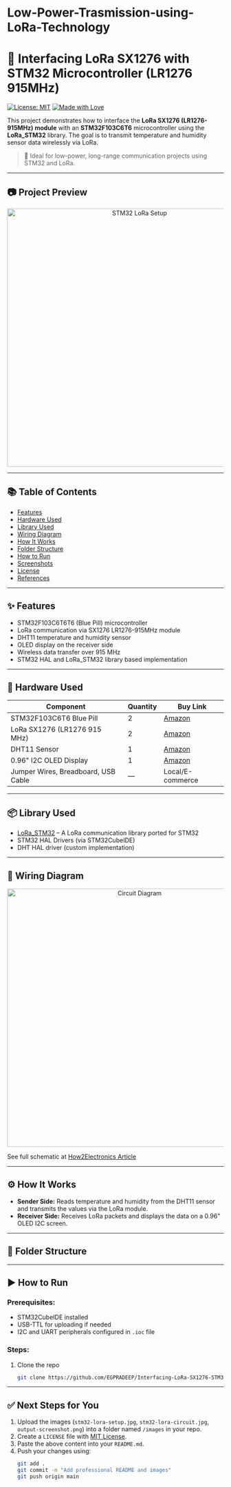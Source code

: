 # Low-Power-Trasmission-using-LoRa-Technology

# 🚀 Interfacing LoRa SX1276 with STM32 Microcontroller (LR1276 915MHz)

[![License: MIT](https://img.shields.io/badge/License-MIT-yellow.svg)](LICENSE)
[![Made with Love](https://img.shields.io/badge/Made%20with-Love-red.svg)](https://github.com/EGPRADEEP)

This project demonstrates how to interface the **LoRa SX1276 (LR1276-915MHz) module** with an **STM32F103C6T6** microcontroller using the **LoRa_STM32** library. The goal is to transmit temperature and humidity sensor data wirelessly via LoRa.

> 📡 Ideal for low-power, long-range communication projects using STM32 and LoRa.

---

## 📷 Project Preview

<p align="center">
  <img src="images/stm32-lora-setup.jpg" alt="STM32 LoRa Setup" width="600"/>
</p>

---

## 📚 Table of Contents
- [Features](#-features)
- [Hardware Used](#-hardware-used)
- [Library Used](#-library-used)
- [Wiring Diagram](#-wiring-diagram)
- [How It Works](#-how-it-works)
- [Folder Structure](#-folder-structure)
- [How to Run](#-how-to-run)
- [Screenshots](#-screenshots)
- [License](#-license)
- [References](#-references)

---

## ✨ Features

- STM32F103C6T6T6 (Blue Pill) microcontroller
- LoRa communication via SX1276 LR1276-915MHz module
- DHT11 temperature and humidity sensor
- OLED display on the receiver side
- Wireless data transfer over 915 MHz
- STM32 HAL and LoRa_STM32 library based implementation

---

## 🔧 Hardware Used

| Component                          | Quantity | Buy Link |
|-----------------------------------|----------|----------|
| STM32F103C6T6 Blue Pill           | 2        | [Amazon](https://amzn.to/3sZvAx9) |
| LoRa SX1276 (LR1276 915 MHz)      | 2        | [Amazon](https://amzn.to/3rW2YBA) |
| DHT11 Sensor                      | 1        | [Amazon](https://amzn.to/3sZDg6j) |
| 0.96" I2C OLED Display            | 1        | [Amazon](https://amzn.to/3yq0ZUB) |
| Jumper Wires, Breadboard, USB Cable | —      | Local/E-commerce |

---

## 📦 Library Used

- [LoRa_STM32](https://github.com/sandeepmistry/LoRa) – A LoRa communication library ported for STM32
- STM32 HAL Drivers (via STM32CubeIDE)
- DHT HAL driver (custom implementation)

---

## 🔌 Wiring Diagram

<p align="center">
  <img src="images/stm32-lora-circuit.jpg" alt="Circuit Diagram" width="600"/>
</p>

See full schematic at [How2Electronics Article](https://how2electronics.com/interfacing-lora-sx1276-with-stm32-microcontroller-lr1276-915mhz/)

---

## ⚙️ How It Works

- **Sender Side:** Reads temperature and humidity from the DHT11 sensor and transmits the values via the LoRa module.
- **Receiver Side:** Receives LoRa packets and displays the data on a 0.96" OLED I2C screen.

---

## 📁 Folder Structure

---

## ▶️ How to Run

### Prerequisites:
- STM32CubeIDE installed
- USB-TTL for uploading if needed
- I2C and UART peripherals configured in `.ioc` file

### Steps:
1. Clone the repo  
   ```bash
   git clone https://github.com/EGPRADEEP/Interfacing-LoRa-SX1276-STM32.git

---

## ✅ Next Steps for You

1. Upload the images (`stm32-lora-setup.jpg`, `stm32-lora-circuit.jpg`, `output-screenshot.png`) into a folder named `/images` in your repo.
2. Create a `LICENSE` file with [MIT License](https://choosealicense.com/licenses/mit/).
3. Paste the above content into your `README.md`.
4. Push your changes using:
   ```bash
   git add .
   git commit -m "Add professional README and images"
   git push origin main

